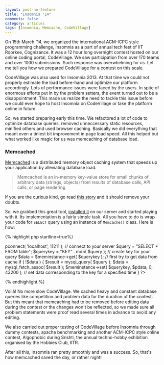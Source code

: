 ```yaml
---
layout: post-no-feature
title: "Insomnia '14"
comments: false
category: articles
tags: [Insomnia, Memcache, CodeVillage]
---
```


On 15th March '14, we organized the international ACM-ICPC style programming challenge, Insomnia as a part of annual tech fest of IIT Roorkee, Cognizance. It was a 12 hour long overnight contest hosted on our online coding portal, CodeVillage. We saw participation from over 170 teams and over 1000 submissions. Such response was overwhelming for us. Let me tell you how we prepared CodeVillage for a contest on this scale.

CodeVillage was also used for Insomnia 2013. At that time we could not properly estimate the load before-hand and optimize our platform accordingly. Lots of performance issues were faced by the users. In spite of enormous efforts put in by the problem setters, the event turned out to be a disappointment. This made us realize the need to tackle this issue before we could ever hope to host Insomnia on CodeVillage or take the platform online in future.

So, we started preparing early this time. We refactored a lot of code to optimize database queries, removed unneccessary static resources, minified others and used browser caching. Basically we did everything that meant even a tiniest bit improvement in page load speed. All this helped but what worked like magic for us was memcaching of database load.

### Memcached

[Memcached](http://memcached.org/) is a distributed memory object caching system that speeds up your application by alleviating database load.

> Memcached is an in-memory key-value store for small chunks of arbitrary data (strings, objects) from results of database calls, API calls, or page rendering.

If you are the curious kind, go read [this story](http://code.google.com/p/memcached/wiki/TutorialCachingStory) and it should remove your doubts.

So, we grabbed this great tool, [installed it](http://memcached.org/downloads) on our server and started playing with it. Its implementation is a fairly simple task. All you have to do is wrap your code for `SELECT` query using an instance of `Memcache()` class. Here is how:

{% highlight php startline=true%}
<?php
    $meminstance = new Memcache();    // instance of Memcache()
    $meminstance->pconnect( 'localhost', 11211 );    // connect to your server

    $query = "SELECT * FROM table";
    $querykey = "KEY" . md5( $query );    // create key for your query
    $data = $meminstance->get( $querykey );    // first try to get data from cache

    if ( !$data ) {
        $result = mysql_query( $query );
        $data = mysql_fetch_assoc( $result );
        $meminstance->set( $querykey, $pdata, 0, 43200 );    // set data corresponding to the key for a specified time
    }
?>
{% endhighlight %}

Voilà! No more slow CodeVillage. We cached heavy and constant database queries like competition and problem data for the duration of the contest. But this meant that memcaching had to be removed before editing data during the contest or the changes won't be reflected, so we made sure all problem statements were proof read several times in advance to avoid any editing.

We also carried out proper testing of CodeVillage before Insomnia through dummy contests, apache benchmarking and another ACM-ICPC style online contest, Algophobic during Srishti, the annual techno-hobby exhibition organised by the Hobbies Club, IITR.

After all this, Insomnia ran pretty smoothly and was a success. So, that's how memcached saved the day, or rather night!